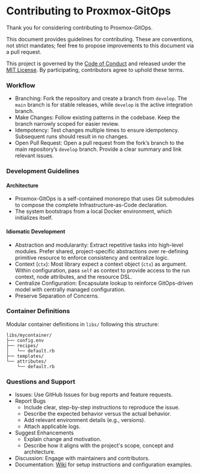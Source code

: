 # Contributing to Proxmox-GitOps

Thank you for considering contributing to Proxmox-GitOps.

This document provides guidelines for contributing. These are conventions, not strict mandates; feel free to propose improvements to this document via a pull request.

This project is governed by the [Code of Conduct](CODE_OF_CONDUCT.md) and released under the [MIT License](../LICENSE). By participating, contributors agree to uphold these terms.

### Workflow
- Branching: Fork the repository and create a branch from `develop`. The `main` branch is for stable releases, while `develop` is the active integration branch.
- Make Changes: Follow existing patterns in the codebase. Keep the branch narrowly scoped for easier review.
- Idempotency: Test changes multiple times to ensure idempotency. Subsequent runs should result in no changes.
- Open Pull Request: Open a pull request from the fork’s branch to the main repository’s `develop` branch. Provide a clear summary and link relevant issues.

### Development Guidelines

#### Architecture
- Proxmox-GitOps is a self-contained monorepo that uses Git submodules to compose the complete Infrastructure-as-Code declaration.
- The system bootstraps from a local Docker environment, which initializes itself.

#### Idiomatic Development
- Abstraction and modulararity: Extract repetitive tasks into high-level modules. Prefer shared, project-specific abstractions over re-defining primitive resource to enforce consistency and centralize logic.
- Context (`ctx`): Most library expect a context object (`ctx`) as argument. Within configuration, pass `self` as context to provide access to the run context, node attributes, and the resource DSL.
- Centralize Configuration: Encapsulate lookup to reinforce GitOps-driven model with centrally managed configuration.
- Preserve Separation of Concerns. 

### Container Definitions
Modular container definitions in `libs/` following this structure: 

```
libs/mycontainer/
├── config.env
├── recipes/
│   └── default.rb
├── templates/
└── attributes/
    └── default.rb
```

### Questions and Support
- Issues: Use GitHub Issues for bug reports and feature requests. 
- Report Bugs
  - Include clear, step-by-step instructions to reproduce the issue.
  - Describe the expected behavior versus the actual behavior.
  - Add relevant environment details (e.g., versions).
  - Attach applicable logs.
- Suggest Enhancements
  - Explain change and motivation. 
  - Describe how it aligns with the project's scope, concept and architecture.
- Discussion: Engage with maintainers and contributors.
- Documentation: [Wiki](https://github.com/stevius10/Proxmox-GitOps/wiki) for setup instructions and configuration examples.
